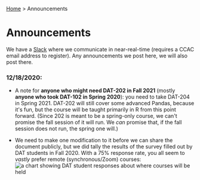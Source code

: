 [Home](index.html) > Announcements

# Announcements

We have a [Slack](https://ccac-data-analytics.slack.com) where we communicate in near-real-time (requires a CCAC email address to register). Any announcements we post here, we will also post there.

### 12/18/2020:

* A note for **anyone who might need DAT-202 in Fall 2021** (mostly **anyone who took DAT-102 in Spring 2020**): you need to take DAT-204 in Spring 2021. DAT-202 will still cover some advanced Pandas, because it's fun, but the course will be taught primarily in R from this point forward. (Since 202 is meant to be a spring-only course, we can't promise the fall session of it will run. We _can_ promise that, if the fall session does not run, the spring one will.)

* We need to make one modification to it before we can share the document publicly, but we did tally the results of the survey filled out by DAT students in Fall 2020. With a 75% response rate, you all seem to _vastly_ prefer remote (synchronous/Zoom) courses:
![a chart showing DAT student responses about where courses will be held](images/data_analytics_survey_results.png)